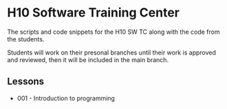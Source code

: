 # H10 Software Training Center

The scripts and code snippets for the H10 SW TC along with the code from the students.

Students will work on their presonal branches until their work is approved and reviewed, then it will be included in the main branch.

## Lessons

- 001 - Introduction to programming
